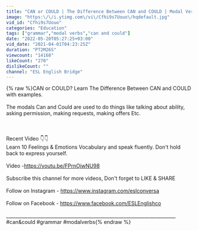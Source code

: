 ```yaml
---
title: "CAN or COULD | The Difference Between CAN and COULD | Modal Verbs in English Grammar"
image: "https:\/\/i.ytimg.com\/vi\/Cfhi9s7Uouo\/hqdefault.jpg"
vid_id: "Cfhi9s7Uouo"
categories: "Education"
tags: ["grammar","modal verbs","can and could"]
date: "2022-05-20T05:27:25+03:00"
vid_date: "2021-04-01T04:23:25Z"
duration: "PT2M26S"
viewcount: "14168"
likeCount: "270"
dislikeCount: ""
channel: "ESL English Bridge"
---
```

{% raw %}CAN or COULD? Learn The Difference Between CAN and COULD with examples.<br /><br />The modals Can and Could are used to do things like talking about ability, asking permission, making requests, making offers Etc.<br /><br /><br /><br />Recent Video 👇👇<br />Learn 10 Feelings &amp; Emotions Vocabulary and speak fluently. Don't hold back to express yourself.<br /><br />Video -<a rel="nofollow" target="blank" href="https://youtu.be/FPrnOjwNU98">https://youtu.be/FPrnOjwNU98</a><br /><br />Subscribe this channel for more videos, Don't forget to LIKE &amp; SHARE<br /><br />Follow on Instagram - <a rel="nofollow" target="blank" href="https://www.instagram.com/eslconversa​​">https://www.instagram.com/eslconversa​​</a><br /><br />Follow on Facebook - <a rel="nofollow" target="blank" href="https://www.facebook.com/ESLEnglishco​​">https://www.facebook.com/ESLEnglishco​​</a><br /><br />________________________________________________________________________<br />#can&amp;could #grammar #modalverbs{% endraw %}
